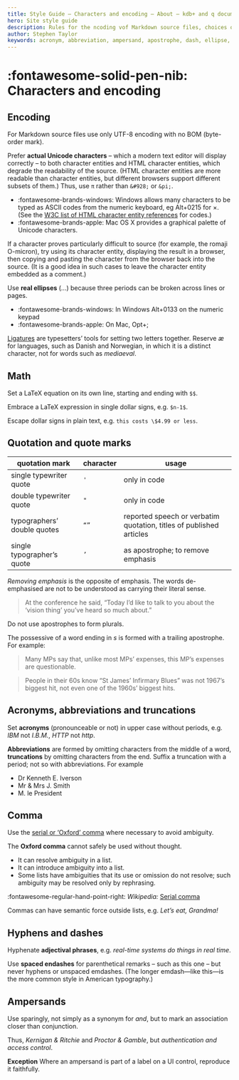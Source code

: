 ```yaml
---
title: Style Guide – Characters and encoding – About – kdb+ and q documentation
hero: Site style guide
description: Rules for the ncoding vof Markdown source files, choices of characters, how to use quotation marks, how to write acronyms and abbreviations.
author: Stephen Taylor
keywords: acronym, abbreviation, ampersand, apostrophe, dash, ellipse, encoding, hyphen, latex, ligature, math, quotation, quote, unicode
---
```

# :fontawesome-solid-pen-nib: Characters and encoding 


## Encoding

For Markdown source files use only UTF-8 encoding with no BOM (byte-order mark).

Prefer **actual Unicode characters** – which a modern text editor will display correctly – to both character entities and HTML character entities, which degrade the readability of the source. (HTML character entities are more readable than character entities, but different browsers support different subsets of them.) Thus, use `π` rather than `&#928;` or `&pi;`. 

-   :fontawesome-brands-windows: Windows allows many characters to be typed as ASCII codes from the numeric keyboard, eg Alt+0215 for ×. (See the [W3C list of HTML character entity references](https://www.w3.org/TR/html401/sgml/entities.html#h-24.2) for codes.) 
-   :fontawesome-brands-apple: Mac OS X provides a graphical palette of Unicode characters. 

If a character proves particularly difficult to source (for example, the romaji O-micron), try using its character entity, displaying the result in a browser, then copying and pasting the character from the browser back into the source. (It is a good idea in such cases to leave the character entity embedded as a comment.)

Use **real ellipses** (…) because three periods can be broken across lines or pages. 

-   :fontawesome-brands-windows: In Windows Alt+0133 on the numeric keypad 
-   :fontawesome-brands-apple: On Mac, Opt+;

[Ligatures](https://en.wikipedia.org/wiki/Glyph) are typesetters’ tools for setting two letters together. Reserve _æ_ for languages, such as Danish and Norwegian, in which it is a distinct character, not for words such as _mediaeval_.


## Math

Set a LaTeX equation on its own line, starting and ending with `$$`.

Embrace a LaTeX expression in single dollar signs, e.g. `$n-1$`. 

Escape dollar signs in plain text, e.g. `this costs \$4.99 or less`.


## Quotation and quote marks

quotation mark              | character | usage
----------------------------|-----------| -----
single typewriter quote     | `'`       | only in code
double typewriter quote     | `"`       | only in code
typographers’ double quotes | `“”`      | reported speech or verbatim quotation, titles of published articles
single typographer’s quote  | `’`       | as apostrophe; to remove emphasis

_Removing emphasis_ is the opposite of emphasis. The words de-emphasised are not to be understood as carrying their literal sense. 

> At the conference he said, “Today I’d like to talk to you about the ‘vision thing’ you’ve heard so much about.”

Do not use apostrophes to form plurals. 

The possessive of a word ending in _s_ is formed with a trailing apostrophe. 
For example:

> Many MPs say that, unlike most MPs’ expenses, this MP’s expenses are questionable.

> People in their 60s know “St James’ Infirmary Blues” was not 1967’s biggest hit, not even one of the 1960s’ biggest hits. 


## Acronyms, abbreviations and truncations

Set **acronyms** (pronounceable or not) in upper case without periods, e.g. _IBM_ not _I.B.M._, _HTTP_ not _http_. 

**Abbreviations** are formed by omitting characters from the middle of a word, **truncations** by omitting characters from the end. Suffix a truncation with a period; not so with abbreviations. For example

-   Dr Kenneth E. Iverson
-   Mr & Mrs J. Smith 
-   M. le President 


## Comma

Use the [serial or ‘Oxford’ comma](https://en.wikipedia.org/wiki/Serial_comma) where necessary to avoid ambiguity. 

The **Oxford comma** cannot safely be used without thought. 

-   It can resolve ambiguity in a list.
-   It can introduce ambiguity into a list.
-   Some lists have ambiguities that its use or omission do not resolve; such ambiguity may be resolved only by rephrasing.

:fontawesome-regular-hand-point-right: _Wikipedia:_ [Serial comma](https://en.wikipedia.org/wiki/Serial_comma)

Commas can have semantic force outside lists, e.g. _Let’s eat, Grandma!_



## Hyphens and dashes

Hyphenate **adjectival phrases**, e.g. _real-time systems do things in real time_. 

Use **spaced endashes** for parenthetical remarks – such as this one – but never hyphens or unspaced emdashes. (The longer emdash—like this—is the more common style in American typography.)


## Ampersands

Use sparingly, not simply as a synonym for _and_, but to mark an association closer than conjunction.

Thus, _Kernigan & Ritchie_ and _Proctor & Gamble_, but _authentication and access control_.

**Exception** Where an ampersand is part of a label on a UI control, reproduce it faithfully.

